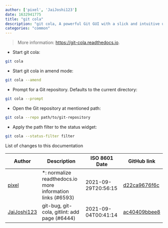```yaml
---
author: ['pixel', 'JaiJoshi123']
date: 1632941775
title: "git cola"
description: "git cola, A powerful Git GUI with a slick and intuitive user interface."
categories: "common"
---
```

> More information: <https://git-cola.readthedocs.io>.

- Start git cola:

```bash
git cola
```

- Start git cola in amend mode:

```bash
git cola --amend
```

- Prompt for a Git repository. Defaults to the current directory:

```bash
git cola --prompt
```

- Open the Git repository at mentioned path:

```bash
git cola --repo path/to/git-repository
```

- Apply the path filter to the status widget:

```bash
git cola --status-filter filter
```
List of changes to this documentation


Author | Description | ISO 8601 Date | GitHub link
------|-----|-----|-----
[pixel](mailto:chrissx@chrissx.de) | *: normalize readthedocs.io more information links (#6593) | 2021-09-29T20:56:15 | [d22ca9676f6c](https://github.com/tldr-pages/tldr/commit/d22ca9676f6c02b19e6e1728f5ea777e7985c9d0)
[JaiJoshi123](mailto:64401010+JaiJoshi123@users.noreply.github.com) | git-bug, git-cola, gitlint: add page (#6444) | 2021-09-04T00:41:14 | [ac40409bbee8](https://github.com/tldr-pages/tldr/commit/ac40409bbee87256b81e82274299e769e7e5e2d5)

